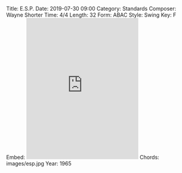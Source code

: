 Title: E.S.P.
Date: 2019-07-30 09:00
Category: Standards
Composer: Wayne Shorter
Time: 4/4
Length: 32
Form: ABAC
Style: Swing
Key: F
Embed: <iframe src="https://open.spotify.com/embed/playlist/1C3wuChb8lVM4jHGsp8Ufm" width="300" height="380" frameborder="0" allowtransparency="true" allow="encrypted-media"></iframe>
Chords: images/esp.jpg
Year: 1965
